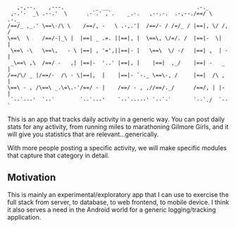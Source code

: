        ,-,--.    ,---.          _ __                            .-._         
     ,-.'-  _\ .--.'  \      .-`.' ,`.    _.-.   ,--.-.  .-,--./==/ \  .-._  
    /==/_ ,_.' \==\-/\ \    /==/, -   \ .-,.'|  /==/- / /=/_ / |==|, \/ /, /
    \==\  \    /==/-|_\ |  |==| _ .=. ||==|, |  \==\, \/=/. /  |==|-  \|  |  
     \==\ -\   \==\,   - \ |==| , '=',||==|- |   \==\  \/ -/   |==| ,  | -|  
     _\==\ ,\  /==/ -   ,| |==|-  '..' |==|, |    |==|  ,_/    |==| -   _ |  
    /==/\/ _ |/==/-  /\ - \|==|,  |    |==|- `-._ \==\-, /     |==|  /\ , |  
    \==\ - , /\==\ _.\=\.-'/==/ - |    /==/ - , ,//==/._/      /==/, | |- |  
     `--`---'  `--`        `--`---'    `--`-----' `--`-`       `--`./  `--`  

This is an app that tracks daily activity in a generic way.  You can post daily
stats for any activity, from running miles to marathoning Gilmore Girls, and it
will give you statistics that are relevant...generically.

With more people posting a specific activity, we will make specific modules that
capture that category in detail.  

## Motivation

This is mainly an experimental/exploratory app that I can use to exercise the full stack from server, to database, to web frontend, to mobile device.  I think it also serves a need in the Android world for a generic logging/tracking application.
